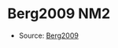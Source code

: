 <a name="material" />

# Berg2009 NM2
<script type="application/ld+json">
  {
    "@context": "https://schema.org/",
    "@type": "ChemicalSubstance",
    "http://purl.org/dc/terms/conformsTo":
      {
        "@type": "CreativeWork",
        "@id": "https://bioschemas.org/profiles/ChemicalSubstance/0.4-RELEASE/"
      },
    "@id": "https://egonw.github.io/nanowiki/nanowiki146.html#material",
    "name": "Berg2009 NM2",
    "sameAs": "http://127.0.0.1/mediawiki/index.php/Special:URIResolver/Berg2009_NM2"
  }
</script>


* Source: [Berg2009](Berg2009.md)
